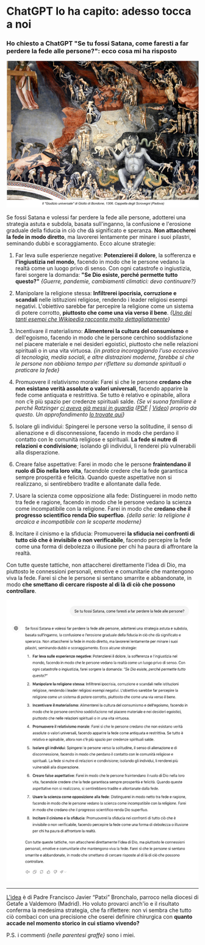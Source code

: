 # ChatGPT lo ha capito: adesso tocca a noi

### Ho chiesto a ChatGPT "Se tu fossi Satana, come faresti a far perdere la fede alle persone?": ecco cosa mi ha risposto

![Giudizio Universale Giotto](/img/giudizio-universale-giotto.jpg)

Se fossi Satana e volessi far perdere la fede alle persone, adotterei una strategia astuta e subdola, basata sull'inganno, la confusione e l'erosione graduale della fiducia in ciò che dà significato e speranza. **Non attaccherei la fede in modo diretto**, ma lavorerei lentamente per minare i suoi pilastri, seminando dubbi e scoraggiamento. Ecco alcune strategie:

1. Far leva sulle esperienze negative: **Potenzierei il dolore**, la sofferenza e **l'ingiustizia nel mondo**, facendo in modo che le persone vedano la realtà come un luogo privo di senso. Con ogni catastrofe o ingiustizia, farei sorgere la domanda: **"Se Dio esiste, perché permette tutto questo?"** *{Guerre, pandemie, cambiamenti climatici: devo continuare?}*

2. Manipolare la religione stessa: **Infiltrerei ipocrisia, corruzione e scandali** nelle istituzioni religiose, rendendo i leader religiosi esempi negativi. L'obiettivo sarebbe far percepire la religione come un sistema di potere corrotto, **piuttosto che come una via verso il bene**. *{[Uno dei tanti esempi che Wikipedia racconta molto dettagliatamente](https://it.wikipedia.org/wiki/Pedofilia_e_Chiesa_cattolica_nel_XXI_secolo)}*

3. Incentivare il materialismo: **Alimenterei la cultura del consumismo** e dell'egoismo, facendo in modo che le persone cerchino soddisfazione nel piacere materiale e nei desideri egoistici, piuttosto che nelle relazioni spirituali o in una vita virtuosa. *{in pratica incoraggiando l'uso eccessivo di tecnologia, media sociali, e altre distrazioni moderne, farebbe sì che le persone non abbiano tempo per riflettere su domande spirituali o praticare la fede}*

4. Promuovere il relativismo morale: Farei sì che le persone **credano che non esistano verità assolute o valori universali**, facendo apparire la fede come antiquata e restrittiva. Se tutto è relativo e opinabile, allora non c’è più spazio per credenze spirituali salde. *{Se vi suona familiare è perché Ratzinger [ci aveva già messi in guardia](https://www.vatican.va/gpII/documents/homily-pro-eligendo-pontifice_20050418_it.html) ([PDF](https://www.villaschiari.it/Libri/Ratzinger/PRO%20ELIGENDO.pdf) | [Video](https://www.youtube.com/watch?v=vFCiAk7_Y0Q)) proprio da questo. Un approfondimento [lo trovate qui](https://www.ilfoglio.it/chiesa/2023/01/06/news/la-dittatura-del-relativismo-spiegata-da-benedetto-xvi-4827471/)}*

5. Isolare gli individui: Spingerei le persone verso la solitudine, il senso di alienazione e di disconnessione, facendo in modo che perdano il contatto con le comunità religiose e spirituali. **La fede si nutre di relazioni e condivisione**; isolando gli individui, li renderei più vulnerabili alla disperazione.

6. Creare false aspettative: Farei in modo che le persone **fraintendano il ruolo di Dio nella loro vita**, facendole credere che la fede garantisca sempre prosperità e felicità. Quando queste aspettative non si realizzano, si sentirebbero tradite e allontanate dalla fede.

7. Usare la scienza come opposizione alla fede: Distinguerei in modo netto tra fede e ragione, facendo in modo che le persone vedano la scienza come incompatibile con la religione. Farei in modo che **credano che il progresso scientifico renda Dio superfluo**. *{della serie: la religione è arcaica e incompatibile con le scoperte moderne}*

8. Incitare il cinismo e la sfiducia: Promuoverei **la sfiducia nei confronti di tutto ciò che è invisibile o non verificabile**, facendo percepire la fede come una forma di debolezza o illusione per chi ha paura di affrontare la realtà.

Con tutte queste tattiche, non attaccherei direttamente l’idea di Dio, ma piuttosto le connessioni personali, emotive e comunitarie che mantengono viva la fede. Farei sì che le persone si sentano smarrite e abbandonate, in modo **che smettano di cercare risposte al di là di ciò che possono controllare**.

![ChatGPT Satana](/img/chatgpt-satana.jpg)

---

[L'idea](https://www.religionenlibertad.com/blog/863446919/CHAT-GPT-Si-tu-fueras-Satanas-como-harias-que-las-personas-perdiesen-la-fe.html) è di Padre Francisco Javier “Patxi” Bronchalo, parroco nella diocesi di Getafe a Valdemoro (Madrid). Ho voluto provarci anch'io e il risultato conferma la medesima strategia, che fa riflettere: non vi sembra che tutto ciò combaci con una precisione che oserei definire chirurgica con **quanto accade nel momento storico in cui stiamo vivendo?**

P.S. i commenti *{nelle parentesi graffe}* sono i miei.